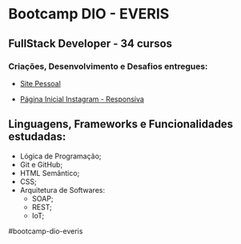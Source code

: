 # Bootcamp DIO - EVERIS

## FullStack Developer  - 34 cursos



### Criações, Desenvolvimento e Desafios entregues:



- [Site Pessoal](https://github.com/ana-viana/site-pessoal/"Title")

- [Página Inicial Instagram - Responsiva](https://github.com/ana-viana/pagina_instagram/"Title")

  





## Linguagens, Frameworks e Funcionalidades estudadas:



- Lógica de Programação;
- Git e GitHub;
- HTML Semântico;
- CSS;
- Arquitetura de Softwares:
  - SOAP;
  - REST;
  - IoT;



#bootcamp-dio-everis
